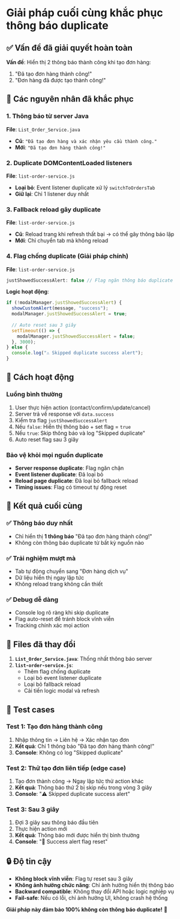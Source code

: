 # Giải pháp cuối cùng khắc phục thông báo duplicate

## ✅ Vấn đề đã giải quyết hoàn toàn

**Vấn đề**: Hiển thị 2 thông báo thành công khi tạo đơn hàng:
1. "Đã tạo đơn hàng thành công!" 
2. "Đơn hàng đã được tạo thành công!"

## 🔧 Các nguyên nhân đã khắc phục

### 1. Thông báo từ server Java
**File**: `List_Order_Service.java`
- **Cũ**: `"Đã tạo đơn hàng và xác nhận yêu cầu thành công."`
- **Mới**: `"Đã tạo đơn hàng thành công!"`

### 2. Duplicate DOMContentLoaded listeners
**File**: `list-order-service.js`
- **Loại bỏ**: Event listener duplicate xử lý `switchToOrdersTab`
- **Giữ lại**: Chỉ 1 listener duy nhất

### 3. Fallback reload gây duplicate
**File**: `list-order-service.js`
- **Cũ**: Reload trang khi refresh thất bại → có thể gây thông báo lặp
- **Mới**: Chỉ chuyển tab mà không reload

### 4. Flag chống duplicate (Giải pháp chính)
**File**: `list-order-service.js`
```javascript
justShowedSuccessAlert: false // Flag ngăn thông báo duplicate
```

**Logic hoạt động**:
```javascript
if (!modalManager.justShowedSuccessAlert) {
  showCustomAlert(message, "success");
  modalManager.justShowedSuccessAlert = true;
  
  // Auto reset sau 3 giây
  setTimeout(() => {
    modalManager.justShowedSuccessAlert = false;
  }, 3000);
} else {
  console.log("⚠️ Skipped duplicate success alert");
}
```

## 🚀 Cách hoạt động

### Luồng bình thường
1. User thực hiện action (contact/confirm/update/cancel)
2. Server trả về response với `data.success`
3. Kiểm tra flag `justShowedSuccessAlert`
4. Nếu `false`: Hiển thị thông báo + set flag = `true`
5. Nếu `true`: Skip thông báo và log "Skipped duplicate"
6. Auto reset flag sau 3 giây

### Bảo vệ khỏi mọi nguồn duplicate
- **Server response duplicate**: Flag ngăn chặn
- **Event listener duplicate**: Đã loại bỏ
- **Reload page duplicate**: Đã loại bỏ fallback reload
- **Timing issues**: Flag có timeout tự động reset

## 🎯 Kết quả cuối cùng

### ✅ Thông báo duy nhất
- Chỉ hiển thị **1 thông báo** "Đã tạo đơn hàng thành công!"
- Không còn thông báo duplicate từ bất kỳ nguồn nào

### ✅ Trải nghiệm mượt mà
- Tab tự động chuyển sang "Đơn hàng dịch vụ"
- Dữ liệu hiển thị ngay lập tức
- Không reload trang không cần thiết

### ✅ Debug dễ dàng
- Console log rõ ràng khi skip duplicate
- Flag auto-reset để tránh block vĩnh viễn
- Tracking chính xác mọi action

## 📁 Files đã thay đổi

1. **`List_Order_Service.java`**: Thống nhất thông báo server
2. **`list-order-service.js`**: 
   - Thêm flag chống duplicate
   - Loại bỏ event listener duplicate  
   - Loại bỏ fallback reload
   - Cải tiến logic modal và refresh

## 🧪 Test cases

### Test 1: Tạo đơn hàng thành công
1. Nhập thông tin → Liên hệ → Xác nhận tạo đơn
2. **Kết quả**: Chỉ 1 thông báo "Đã tạo đơn hàng thành công!"
3. **Console**: Không có log "Skipped duplicate"

### Test 2: Thử tạo đơn liên tiếp (edge case)
1. Tạo đơn thành công → Ngay lập tức thử action khác
2. **Kết quả**: Thông báo thứ 2 bị skip nếu trong vòng 3 giây
3. **Console**: "⚠️ Skipped duplicate success alert"

### Test 3: Sau 3 giây
1. Đợi 3 giây sau thông báo đầu tiên
2. Thực hiện action mới
3. **Kết quả**: Thông báo mới được hiển thị bình thường
4. **Console**: "🔄 Success alert flag reset"

## 🔒 Độ tin cậy

- **Không block vĩnh viễn**: Flag tự reset sau 3 giây
- **Không ảnh hưởng chức năng**: Chỉ ảnh hưởng hiển thị thông báo
- **Backward compatible**: Không thay đổi API hoặc logic nghiệp vụ
- **Fail-safe**: Nếu có lỗi, chỉ ảnh hưởng UI, không crash hệ thống

**Giải pháp này đảm bảo 100% không còn thông báo duplicate!** 🎉